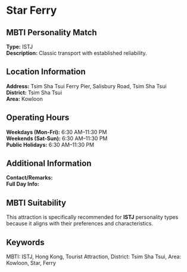 # Star Ferry

## MBTI Personality Match
**Type:** ISTJ  
**Description:** Classic transport with established reliability.

## Location Information
**Address:** Tsim Sha Tsui Ferry Pier, Salisbury Road, Tsim Sha Tsui  
**District:** Tsim Sha Tsui  
**Area:** Kowloon

## Operating Hours
**Weekdays (Mon-Fri):** 6:30 AM–11:30 PM  
**Weekends (Sat-Sun):** 6:30 AM–11:30 PM  
**Public Holidays:** 6:30 AM–11:30 PM

## Additional Information
**Contact/Remarks:**   
**Full Day Info:** 

## MBTI Suitability
This attraction is specifically recommended for **ISTJ** personality types because it aligns with their preferences and characteristics.

## Keywords
MBTI: ISTJ, Hong Kong, Tourist Attraction, District: Tsim Sha Tsui, Area: Kowloon, Star, Ferry
